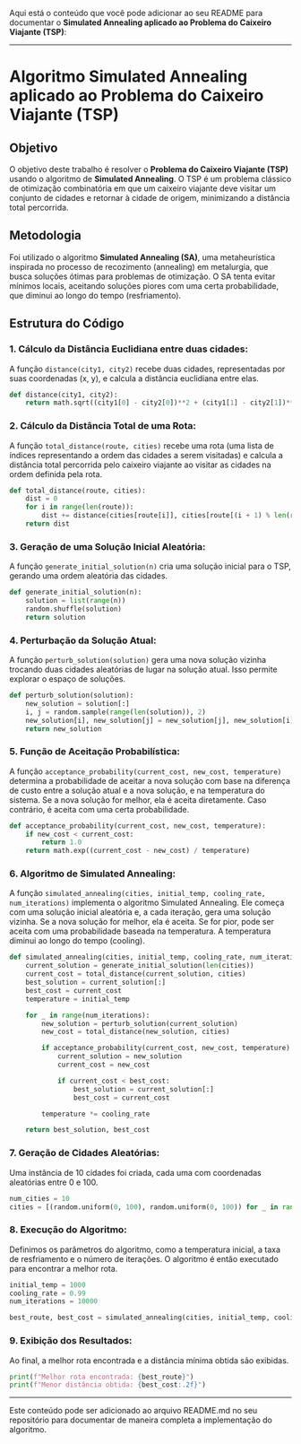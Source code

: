 Aqui está o conteúdo que você pode adicionar ao seu README para documentar o **Simulated Annealing aplicado ao Problema do Caixeiro Viajante (TSP)**:

---

# Algoritmo Simulated Annealing aplicado ao Problema do Caixeiro Viajante (TSP)

## Objetivo

O objetivo deste trabalho é resolver o **Problema do Caixeiro Viajante (TSP)** usando o algoritmo de **Simulated Annealing**. O TSP é um problema clássico de otimização combinatória em que um caixeiro viajante deve visitar um conjunto de cidades e retornar à cidade de origem, minimizando a distância total percorrida.

## Metodologia

Foi utilizado o algoritmo **Simulated Annealing (SA)**, uma metaheurística inspirada no processo de recozimento (annealing) em metalurgia, que busca soluções ótimas para problemas de otimização. O SA tenta evitar mínimos locais, aceitando soluções piores com uma certa probabilidade, que diminui ao longo do tempo (resfriamento).

## Estrutura do Código

### 1. Cálculo da Distância Euclidiana entre duas cidades:

A função `distance(city1, city2)` recebe duas cidades, representadas por suas coordenadas (x, y), e calcula a distância euclidiana entre elas.

```python
def distance(city1, city2):
    return math.sqrt((city1[0] - city2[0])**2 + (city1[1] - city2[1])**2)
```

### 2. Cálculo da Distância Total de uma Rota:

A função `total_distance(route, cities)` recebe uma rota (uma lista de índices representando a ordem das cidades a serem visitadas) e calcula a distância total percorrida pelo caixeiro viajante ao visitar as cidades na ordem definida pela rota.

```python
def total_distance(route, cities):
    dist = 0
    for i in range(len(route)):
        dist += distance(cities[route[i]], cities[route[(i + 1) % len(route)]])
    return dist
```

### 3. Geração de uma Solução Inicial Aleatória:

A função `generate_initial_solution(n)` cria uma solução inicial para o TSP, gerando uma ordem aleatória das cidades.

```python
def generate_initial_solution(n):
    solution = list(range(n))
    random.shuffle(solution)
    return solution
```

### 4. Perturbação da Solução Atual:

A função `perturb_solution(solution)` gera uma nova solução vizinha trocando duas cidades aleatórias de lugar na solução atual. Isso permite explorar o espaço de soluções.

```python
def perturb_solution(solution):
    new_solution = solution[:]
    i, j = random.sample(range(len(solution)), 2)
    new_solution[i], new_solution[j] = new_solution[j], new_solution[i]
    return new_solution
```

### 5. Função de Aceitação Probabilística:

A função `acceptance_probability(current_cost, new_cost, temperature)` determina a probabilidade de aceitar a nova solução com base na diferença de custo entre a solução atual e a nova solução, e na temperatura do sistema. Se a nova solução for melhor, ela é aceita diretamente. Caso contrário, é aceita com uma certa probabilidade.

```python
def acceptance_probability(current_cost, new_cost, temperature):
    if new_cost < current_cost:
        return 1.0
    return math.exp((current_cost - new_cost) / temperature)
```

### 6. Algoritmo de Simulated Annealing:

A função `simulated_annealing(cities, initial_temp, cooling_rate, num_iterations)` implementa o algoritmo Simulated Annealing. Ele começa com uma solução inicial aleatória e, a cada iteração, gera uma solução vizinha. Se a nova solução for melhor, ela é aceita. Se for pior, pode ser aceita com uma probabilidade baseada na temperatura. A temperatura diminui ao longo do tempo (cooling).

```python
def simulated_annealing(cities, initial_temp, cooling_rate, num_iterations):
    current_solution = generate_initial_solution(len(cities))
    current_cost = total_distance(current_solution, cities)
    best_solution = current_solution[:]
    best_cost = current_cost
    temperature = initial_temp

    for _ in range(num_iterations):
        new_solution = perturb_solution(current_solution)
        new_cost = total_distance(new_solution, cities)

        if acceptance_probability(current_cost, new_cost, temperature) > random.random():
            current_solution = new_solution
            current_cost = new_cost

            if current_cost < best_cost:
                best_solution = current_solution[:]
                best_cost = current_cost

        temperature *= cooling_rate

    return best_solution, best_cost
```

### 7. Geração de Cidades Aleatórias:

Uma instância de 10 cidades foi criada, cada uma com coordenadas aleatórias entre 0 e 100.

```python
num_cities = 10
cities = [(random.uniform(0, 100), random.uniform(0, 100)) for _ in range(num_cities)]
```

### 8. Execução do Algoritmo:

Definimos os parâmetros do algoritmo, como a temperatura inicial, a taxa de resfriamento e o número de iterações. O algoritmo é então executado para encontrar a melhor rota.

```python
initial_temp = 1000
cooling_rate = 0.99
num_iterations = 10000

best_route, best_cost = simulated_annealing(cities, initial_temp, cooling_rate, num_iterations)
```

### 9. Exibição dos Resultados:

Ao final, a melhor rota encontrada e a distância mínima obtida são exibidas.

```python
print(f"Melhor rota encontrada: {best_route}")
print(f"Menor distância obtida: {best_cost:.2f}")
```

---

Este conteúdo pode ser adicionado ao arquivo README.md no seu repositório para documentar de maneira completa a implementação do algoritmo.
